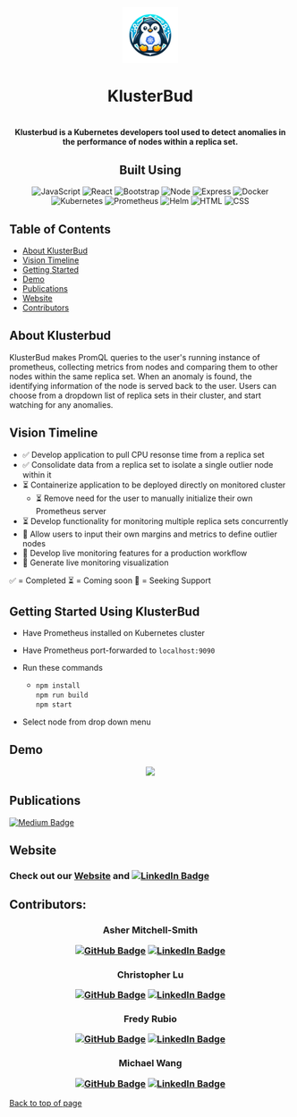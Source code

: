 <p align='center'>
    <img src='./client/images/Logo.png' alt='klusterbudlogo' width='100px' height='100px'>
</p>
<h1 text align ='center'>KlusterBud<h1>

<h4 text align ='center'> Klusterbud is a Kubernetes developers tool used to detect anomalies in the performance of nodes within a replica set.</h4>

<div align='center'>

## Built Using

![JavaScript](https://img.shields.io/badge/-javascript-F7DF1E?style=for-the-badge&logo=javascript&logoColor=white)
![React](https://img.shields.io/badge/React-20232A?style=for-the-badge&logo=react&logoColor=61DAFB)
![Bootstrap](https://img.shields.io/badge/Bootstrap-563D7C?style=for-the-badge&logo=bootstrap&logoColor=white)
![Node](https://img.shields.io/badge/-node-339933?style=for-the-badge&logo=node.js&logoColor=white)
![Express](https://img.shields.io/badge/-Express-000000?style=for-the-badge&logo=express&logoColor=white)
![Docker](https://img.shields.io/badge/Docker-2CA5E0?style=for-the-badge&logo=docker&logoColor=white)
![Kubernetes](https://img.shields.io/badge/kubernetes-326ce5.svg?&style=for-the-badge&logo=kubernetes&logoColor=white)
![Prometheus](https://img.shields.io/badge/Prometheus-000000?style=for-the-badge&logo=prometheus&labelColor=000000)
![Helm](https://img.shields.io/badge/Helm-0F1689?style=for-the-badge&logo=Helm&labelColor=0F1689)
![HTML](https://img.shields.io/badge/HTML5-E34F26?style=for-the-badge&logo=html5&logoColor=white)
![CSS](https://img.shields.io/badge/CSS3-1572B6?style=for-the-badge&logo=css3&logoColor=white)

</div>

## Table of Contents

- [About KlusterBud](#about-klusterbud)
- [Vision Timeline](#vision-timeline)
- [Getting Started](#getting-started-using-klusterbud)
- [Demo](#demo)
- [Publications](#publications)
- [Website](#website)
- [Contributors](#contributors)

## About Klusterbud

KlusterBud makes PromQL queries to the user's running instance of prometheus, collecting metrics from nodes and comparing them to other nodes within the same replica set. When an anomaly is found, the identifying information of the node is served back to the user. Users can choose from a dropdown list of replica sets in their cluster, and start watching for any anomalies.

## Vision Timeline

- ✅ Develop application to pull CPU resonse time from a replica set
- ✅ Consolidate data from a replica set to isolate a single outlier node within it
- ⏳ Containerize application to be deployed directly on monitored cluster
  - ⏳ Remove need for the user to manually initialize their own Prometheus server
- ⏳ Develop functionality for monitoring multiple replica sets concurrently
- 🤝 Allow users to input their own margins and metrics to define outlier nodes
- 🤝 Develop live monitoring features for a production workflow
- 🤝 Generate live monitoring visualization

✅ = Completed
⏳ = Coming soon
🤝 = Seeking Support

## Getting Started Using KlusterBud

- Have Prometheus installed on Kubernetes cluster
- Have Prometheus port-forwarded to `localhost:9090`
- Run these commands

  - ```js
    npm install
    npm run build
    npm start
    ```

- Select node from drop down menu

## Demo

<p align='center'>
<img src='./client/images/KlusterGif-Animated Image (Large).gif'>
<p>

## Publications

[![Medium Badge](https://img.shields.io/badge/Medium-12100E?style=for-the-badge&logo=medium&logoColor=white)](https://medium.com/@AMitchell-Smith/klusterbud-k8s-anomaly-detection-made-simple-060ca496aebc)

## Website

### Check out our [Website](https://www.klusterbud.com) and [![LinkedIn Badge](https://img.shields.io/badge/LinkedIn-0077B5?style=for-the-badge&logo=linkedin&logoColor=white)](https://www.linkedin.com/company/klusterbud)

## Contributors:

### <p text align ='center'>Asher Mitchell-Smith</p> <p text align ='center'>[![GitHub Badge](https://img.shields.io/badge/GitHub-100000?style=for-the-badge&logo=github&logoColor=white)](https://github.com/The-Onion-Man) [![LinkedIn Badge](https://img.shields.io/badge/LinkedIn-0077B5?style=for-the-badge&logo=linkedin&logoColor=white)](https://www.linkedin.com/in/asher-mitchell-smith-507683154/)</p>

### <p text align ='center'>Christopher Lu</p> <p text align ='center'>[![GitHub Badge](https://img.shields.io/badge/GitHub-100000?style=for-the-badge&logo=github&logoColor=white)](https://github.com/christopher-lu) [![LinkedIn Badge](https://img.shields.io/badge/LinkedIn-0077B5?style=for-the-badge&logo=linkedin&logoColor=white)](https://www.linkedin.com/in/christopher-lu19/)</p>

### <p text align ='center'>Fredy Rubio</p> <p text align ='center'>[![GitHub Badge](https://img.shields.io/badge/GitHub-100000?style=for-the-badge&logo=github&logoColor=white)](https://github.com/FredyRubio) [![LinkedIn Badge](https://img.shields.io/badge/LinkedIn-0077B5?style=for-the-badge&logo=linkedin&logoColor=white)](https://www.linkedin.com/in/fredy-rubio/)</p>

### <p text align ='center'>Michael Wang</p> <p text align ='center'>[![GitHub Badge](https://img.shields.io/badge/GitHub-100000?style=for-the-badge&logo=github&logoColor=white)](https://github.com/mwang934) [![LinkedIn Badge](https://img.shields.io/badge/LinkedIn-0077B5?style=for-the-badge&logo=linkedin&logoColor=white)](www.linkedin.com/in/michael-w-9475412a2)</p>

[Back to top of page](#klusterbud)
